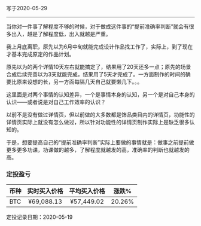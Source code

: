 写于2020-05-29

-----
当你对一件事了解程度不够的时候，对于做成这件事的“提前准确率判断”就会有很多出入，越是了解程度低，出入就越是严重。

我上月底离职，原先以为6月中旬就能完成设计作品找工作了，实际上，到了现在才基本完成原定的作品计划。

原先以为的两个详情10天左右就能搞定了，结果用了20天还多一点；原先的场景合成后续完善以为3天就能完成，结果用了5天才完成了。一方面制作的时间的确要比原来设想的长，另一方面每隔几天自己就要懒几下。。。

这里面是对两个事情的认知差异，一个是事情本身的认知，另一个是对自己本身的认识——或者说是对自己工作效率的认识？

以前不是没有做过详情页，但以前做的大多数都是饰品类目内的详情页，功能性的详情页实际上就没有怎么做过，所以针对功能性的详情页制作实际上是缺乏很多认知的。

于是，想要提高自己的“提前准确率判断”实际上要做的事情就是：做事之前提前做更多更多功课，功课做的越多，了解程度就越发的高，准确率的判断也就越发的高。

### 定投盈亏

| 币种 | 实时买入价格 | 平均买入价格 |  涨跌%  |  
| :--: | :----------: | :----------: | :-----: |
| BTC  |  ¥69,088.13 |   ¥57,449.02  | 20.26% |

定投记录日期：2020-05-19
